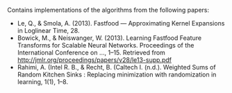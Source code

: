 Contains implementations of the algorithms from the following papers:

* Le, Q., & Smola, A. (2013). Fastfood — Approximating Kernel Expansions in Loglinear Time, 28.
* Bowick, M., & Neiswanger, W. (2013). Learning Fastfood Feature Transforms for Scalable Neural Networks. Proceedings of the International Conference on …, 1–15. Retrieved from http://jmlr.org/proceedings/papers/v28/le13-supp.pdf
* Rahimi, A. (Intel R. B., & Recht, B. (Caltech I. (n.d.). Weighted Sums of Random Kitchen Sinks : Replacing minimization with randomization in learning, 1(1), 1–8.
